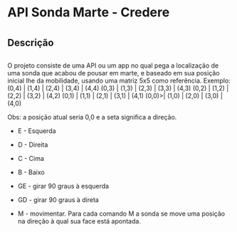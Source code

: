 # API Sonda Marte - Credere <h1>

## Descrição <h2>

O projeto consiste de uma API ou um app no qual pega a localização de uma sonda que acabou de pousar em marte, e baseado em sua posição inicial lhe da mobilidade, usando uma matriz 5x5 como referência.
Exemplo:
(0,4) | (1,4) | (2,4) | (3,4) | (4,4)
(0,3) | (1,3) | (2,3) | (3,3) | (4,3)
(0,2) | (1,2) | (2,2) | (3,2) | (4,2)
(0,1) | (1,1) | (2,1) | (3,1) | (4,1)
(0,0)>| (1,0) | (2,0) | (3,0) | (4,0)
  
Obs: a posição atual seria 0,0 e a seta significa a direção.
  
* E - Esquerda
* D - Direita
* C - Cima
* B - Baixo
  
* GE - girar 90 graus à esquerda
* GD - girar 90 graus à direta
* M - movimentar. Para cada comando M a sonda se move uma posição na direção à qual sua face está apontada.
  
  
  

